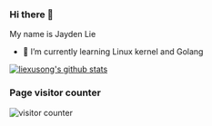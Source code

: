 ### Hi there 👋

My name is Jayden Lie

- 🌱 I’m currently learning Linux kernel and Golang

 [![liexusong's github stats](https://github-readme-stats.vercel.app/api?username=liexusong)](https://github.com/liexusong)

### Page visitor counter

![visitor counter](https://profile-counter.glitch.me/liexusong/count.svg)
